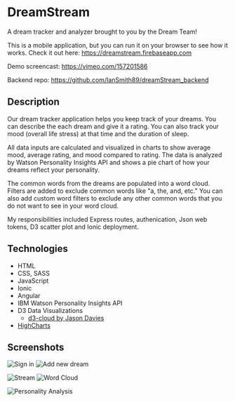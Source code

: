 # DreamStream

A dream tracker and analyzer brought to you by the Dream Team!

This is a mobile application, but you can run it on your browser to see how it works. Check it out here: https://dreamstream.firebaseapp.com 

Demo screencast: https://vimeo.com/157201586

Backend repo: https://github.com/IanSmith89/dreamStream_backend

## Description

Our dream tracker application helps you keep track of your dreams. You can describe the each dream and give it a rating. You can also track your mood (overall life stress) at that time and the duration of sleep.

All data inputs are calculated and visualized in charts to show average mood, average rating, and mood compared to rating. The data is analyzed by Watson Personality Insights API and shows a pie chart of how your dreams reflect your personality.

The common words from the dreams are populated into a word cloud. Filters are added to exclude common words like "a, the, and, etc." You can also add custom word filters to exclude any other common words that you do not want to see in your word cloud.

My responsibilities included Express routes, authenication, Json web tokens, D3 scatter plot and Ionic deployment.

## Technologies
  * HTML
  * CSS, SASS
  * JavaScript
  * Ionic
  * Angular
  * IBM Watson Personality Insights API
  * D3 Data Visualizations
    * [d3-cloud by Jason Davies](https://github.com/jasondavies/d3-cloud#cloud)
  * [HighCharts](https://github.com/pablojim/highcharts-ng)

## Screenshots
![Sign in](https://github.com/IanSmith89/dreamStream/blob/master/screenshots/DreamStream_sign%20in.png "Sign in")
![Add new dream](https://github.com/IanSmith89/dreamStream/blob/master/screenshots/DreamStream_add%20new.png "Add new dream")


![Stream](https://github.com/IanSmith89/dreamStream/blob/master/screenshots/DreamStream_stream.png "Stream")
![Word Cloud](https://github.com/IanSmith89/dreamStream/blob/master/screenshots/DreamStream_word%20cloud.png "Word Cloud")


![Personality Analysis](https://github.com/IanSmith89/dreamStream/blob/master/screenshots/DreamStream_personality%20analysis.png "Personality Analysis")
